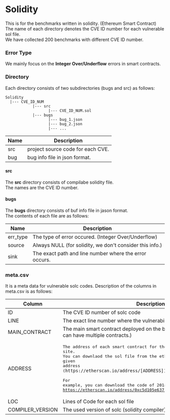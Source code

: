 Solidity
========

This is for the benchmarks written in solidity. (Ethereum Smart Contract)  
The name of each directory denotes the CVE ID number for each vulnerable sol file.  
We have collected 200 benchmarks with different CVE ID number.

### Error Type

We mainly focus on the **Integer Over/Underflow** errors in smart contracts.

### Directory

Each directory consists of two subdirectories (bugs and src) as follows:

```
Solidity
  |--- CVE_ID_NUM
            |--- src 
                   |--- CVE_ID_NUM.sol
            |--- bugs
                   |--- bug_1.json
                   |--- bug_2.json
                   |--- ...
```

Name | Description
---- | -----------
src | project source code for each CVE.
bug | bug info file in json format.

#### src

The **src** directory consists of compilabe solidity file.  
The names are the CVE ID number. 

#### bugs
The **bugs** directory consists of buf info file in jason format.  
The contents of each file are as follows:

Name     | Description
-------- | -----------
err_type | The type of error occured. (Integer Over/Underflow)
source   | Always NULL (for solidity, we don't consider this info.)
sink     | The exact path and line number where the error occurs.

### meta.csv

It is a meta data for vulnerable solc codes. Description of the columns in meta.csv is as follows:

Column | Description
------ | -----------
ID     | The CVE ID number of solc code
LINE   | The exact line number where the vulnerability exists
MAIN_CONTRACT | The main smart contract deployed on the block chain (The sol file itself can have multiple contracts.) 
ADDRESS | <pre>The address of each smart contract for the etherscan site.<br>You can downlaod the sol file from the etherscan site with the given address<br>(`https://etherscan.io/address/[ADDRESS]`)<br><br>For example, you can download the code of 2018-10299 from<br>https://etherscan.io/address/0xc5d105e63711398af9bbff092d4b6769c82f793d
LOC    | Lines of Code for each sol file
COMPILER_VERSION | The used version of solc (solidity compiler) when deployed


